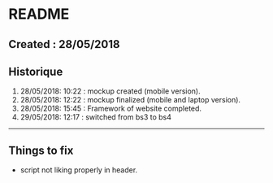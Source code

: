 # README
Created : 28/05/2018
----------------------------------------
## Historique
1. 28/05/2018: 10:22 : mockup created (mobile version).
1. 28/05/2018: 12:22 : mockup finalized (mobile and laptop version).
1. 28/05/2018: 15:45 : Framework of website completed.
1. 29/05/2018: 12:17 : switched from bs3 to bs4
-----------------------------------------
## Things to fix
* script not liking properly in header.
